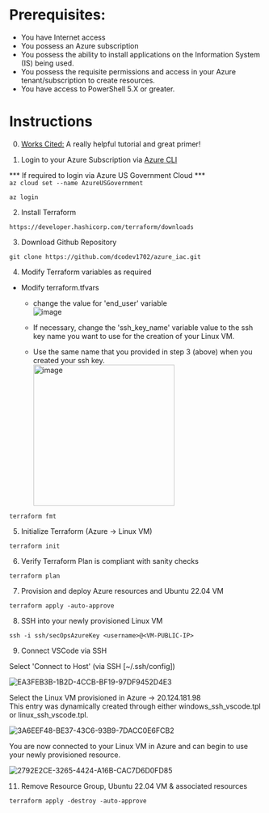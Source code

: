 # Prerequisites:
* You have Internet access
* You possess an Azure subscription
* You possess the ability to install applications on the Information System (IS) being used.
* You possess the requisite permissions and access in your Azure tenant/subscription to create resources. 
* You have access to PowerShell 5.X or greater. <br />


# Instructions
0. [Works Cited:](https://www.youtube.com/watch?v=V53AHWun17s) A really helpful tutorial and great primer!

1. Login to your Azure Subscription via
[Azure CLI](https://learn.microsoft.com/en-us/cli/azure/install-azure-cli-windows?tabs=azure-cli)

 
*** If required to login via Azure US Government Cloud *** <br />
    `az cloud set --name AzureUSGovernment`

```code
az login
```

2. Install Terraform
```code
https://developer.hashicorp.com/terraform/downloads
```


3. Download Github Repository
```code
git clone https://github.com/dcodev1702/azure_iac.git
```

4. Modify Terraform variables as required

* Modify terraform.tfvars  <br />
  - change the value for 'end_user' variable <br />
  ![image](https://user-images.githubusercontent.com/32214072/233409779-06ab855e-7536-4088-8372-1b4f3df37b18.png)

  - If necessary, change the 'ssh_key_name' variable value to the ssh key name you want to use for the creation of your Linux VM.
  - Use the same name that you provided in step 3 (above) when you created your ssh key. <br />
    <img width="279" alt="image" src="https://github.com/dcodev1702/azure_iac/assets/32214072/047cff6d-159a-4631-9668-a007158932c5">



```code    
terraform fmt
```

5. Initialize Terraform (Azure -> Linux VM)
```code
terraform init
```

6. Verify Terraform Plan is compliant with sanity checks
```code
terraform plan
```

7. Provision and deploy Azure resources and Ubuntu 22.04 VM
```code
terraform apply -auto-approve
```

8. SSH into your newly provisioned Linux VM
```code
ssh -i ssh/secOpsAzureKey <username>@<VM-PUBLIC-IP>
```

9. Connect VSCode via SSH

Select 'Connect to Host' (via SSH [~/.ssh/config])

![EA3FEB3B-1B2D-4CCB-BF19-97DF9452D4E3](https://user-images.githubusercontent.com/32214072/233232097-a908be86-eaad-4bcc-9879-6d3364b4b73f.jpeg)


Select the Linux VM provisioned in Azure -> 20.124.181.98 <br />
This entry was dynamically created through either windows_ssh_vscode.tpl or linux_ssh_vscode.tpl.

![3A6EEF48-BE37-43C6-93B9-7DACC0E6FCB2](https://user-images.githubusercontent.com/32214072/233232706-930d7fbb-7659-46de-9a10-f3e36bac5984.jpeg)


You are now connected to your Linux VM in Azure and can begin to use your newly provisioned resource.

![2792E2CE-3265-4424-A16B-CAC7D6D0FD85](https://user-images.githubusercontent.com/32214072/233232959-86daf19a-796f-4451-b788-212144beb4c7.jpeg)


11. Remove Resource Group, Ubuntu 22.04 VM & associated resources
```code
terraform apply -destroy -auto-approve
```
